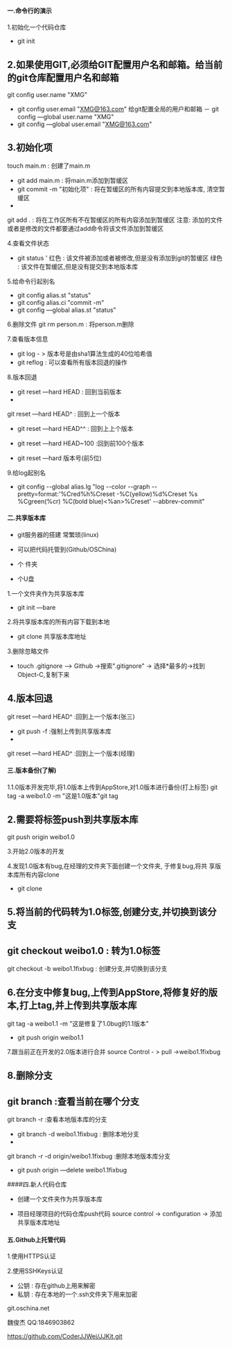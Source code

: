 
#### 一.命令行的演示 
1.初始化一个代码仓库
 - git init
 
2.如果使用GIT,必须给GIT配置用户名和邮箱。给当前的git仓库配置用户名和邮箱
- git config user.name "XMG"
- git config user.email "XMG@163.com"
给git配置全局的用户和邮箱
－ git config —global user.name "XMG"
- git config —global user.email "XMG@163.com"

3.初始化项
 - touch main.m : 创建了main.m
 - git add main.m : 将main.m添加到暂缓区
 - git commit -m "初始化项" : 将在暂缓区的所有内容提交到本地版本库, 清空暂缓区
 - git add . : 将在工作区所有不在暂缓区的所有内容添加到暂缓区注意: 添加的文件或者是修改的文件都要通过add命令将该文件添加到暂缓区
 
4.查看文件状态
- git status'
红色 : 该文件被添加或者被修改,但是没有添加到git的暂缓区
绿色 : 该文件在暂缓区,但是没有提交到本地版本库

5.给命令行起别名
- git config alias.st "status"
- git config alias.ci "commit -m"
- git config —global alias.st "status"
 
6.删除文件git rm person.m : 将person.m删除

7.查看版本信息
- git log - > 版本号是由sha1算法生成的40位哈希值 
- git reflog : 可以查看所有版本回退的操作

8.版本回退
- git reset —hard HEAD : 回到当前版本
- git reset —hard HEAD^ : 回到上一个版本 
- git reset —hard HEAD^^ : 回到上上个版本                   
- git reset —hard HEAD~100 :回到前100个版本
- git reset —hard 版本号(前5位)

9.给log起别名
- git config --global alias.lg "log --color --graph -- pretty=format:'%Cred%h%Creset -%C(yellow)%d%Creset %s %Cgreen(%cr) %C(bold blue)<%an>%Creset' --abbrev-commit" 

#### 二.共享版本库 
- git服务器的搭建 常繁琐(linux) 
- 可以把代码托管到(Github/OSChina)  
- 个 件夹 
- 个U盘

1.一个文件夹作为共享版本库
- git init —bare

2.将共享版本库的所有内容下载到本地 
- git clone 共享版本库地址
3.删除忽略文件
- touch .gitignore —> Github ->搜索".gitignore" -> 选择*最多的->找到 Object-C,复制下来
4.版本回退
- git reset —hard HEAD^ :回到上一个版本(张三)
- git push -f :强制上传到共享版本库
- git reset —hard HEAD^ :回到上一个版本(经理)


#### 三.版本备份(了解)

1.1.0版本开发完毕,将1.0版本上传到AppStore,对1.0版本进行备份(打上标签)git tag -a weibo1.0 -m "这是1.0版本"git tag

2.需要将标签push到共享版本库
 - git push origin weibo1.0
 
3.开始2.0版本的开发

4.发现1.0版本有bug,在经理的文件夹下面创建一个文件夹, 于修复bug,将共 享版本库所有内容clone
 - git clone
 
5.将当前的代码转为1.0标签,创建分支,并切换到该分支
 - git checkout weibo1.0 : 转为1.0标签
 - git checkout -b weibo1.1fixbug : 创建分支,并切换到该分支
                   
6.在分支中修复bug,上传到AppStore,将修复好的版本,打上tag,并上传到共享版本库
- git tag -a weibo1.1 -m "这是修复了1.0bug的1.1版本"
- git push origin weibo1.1

7.跟当前正在开发的2.0版本进行合并
 source Control - > pull ->weibo1.1fixbug
 
8.删除分支
- git branch :查看当前在哪个分支
- git branch -r :查看本地版本库的分支
- git branch -d weibo1.1fixbug : 删除本地分支
- git branch -r -d origin/weibo1.1fixbug :删除本地版本库分支 
- git push origin —delete weibo1.1fixbug

####四.新人代码仓库
- 创建一个文件夹作为共享版本库 
- 项目经理项目的代码仓库push代码 source control -> configuration -> 添加共享版本库地址

####  五.Github上托管代码
1.使用HTTPS认证

2.使用SSHKeys认证
- 公钥 : 存在github上用来解密
- 私钥 : 存在本地的一个.ssh文件夹下用来加密
git.oschina.net

魏俊杰QQ:1846903862 

https://github.com/CoderJJWei/JJKit.git   
      